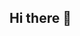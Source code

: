 ## Hi there 👋

<!--
I am currently Information Technology Student at FIU.


I code mainly in GO, Java, Python, Swift.

For more information, you can visit my personal website.
